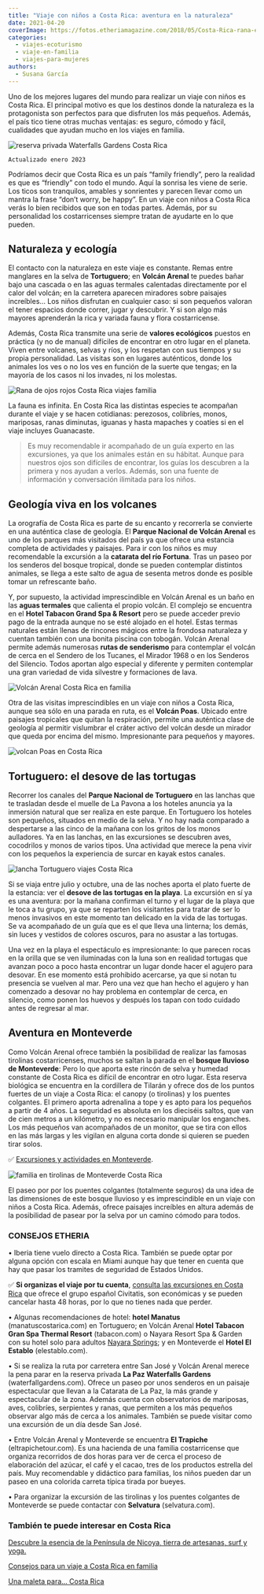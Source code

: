 ```yaml
---
title: "Viaje con niños a Costa Rica: aventura en la naturaleza"
date: 2021-04-20
coverImage: https://fotos.etheriamagazine.com/2018/05/Costa-Rica-rana-e1551175328952.jpg
categories: 
  - viajes-ecoturismo
  - viaje-en-familia
  - viajes-para-mujeres
authors: 
  - Susana García
---
```


Uno de los mejores lugares del mundo para realizar un viaje con niños es Costa Rica. El 
principal motivo es que los destinos donde la naturaleza es la protagonista son 
perfectos para que disfruten los más pequeños. Además, el país tico tiene otras muchas 
ventajas: es seguro, cómodo y fácil, cualidades que ayudan mucho en los viajes en 
familia. 

![reserva privada Waterfalls Gardens Costa Rica](https://fotos.etheriamagazine.com/2018/05/Costa-Rica-Tucan-e1551175189452.jpg "En la reserva privada Waterfalls Gardens se puede interactuar con los tucanes. © Susana García.")

```
Actualizado enero 2023
```

Podríamos decir que Costa Rica es un país “family friendly”, pero la realidad es que es 
“friendly” con todo el mundo. Aquí la sonrisa les viene de serie. Los ticos son 
tranquilos, amables y sonrientes y parecen llevar como un mantra la frase “don’t worry, 
be happy”. En un viaje con niños a Costa Rica verás lo bien recibidos que son en todas 
partes. Además, por su personalidad los costarricenses siempre tratan de ayudarte en lo 
que pueden. 

## Naturaleza y ecología

El contacto con la naturaleza en este viaje es constante. Remas entre manglares en la 
selva de **Tortuguero**; en **Volcán Arenal** te puedes bañar bajo una cascada o en las 
aguas termales calentadas directamente por el calor del volcán; en la carretera aparecen 
miradores sobre paisajes increíbles… Los niños disfrutan en cualquier caso: si son 
pequeños valoran el tener espacios donde correr, jugar y descubrir. Y si son algo más 
mayores aprenderán la rica y variada fauna y flora costarricense. 

Además, Costa Rica transmite una serie de **valores ecológicos** puestos en práctica (y 
no de manual) difíciles de encontrar en otro lugar en el planeta. Viven entre volcanes, 
selvas y ríos, y los respetan con sus tiempos y su propia personalidad. Las visitas son 
en lugares auténticos, donde los animales los ves o no los ves en función de la suerte 
que tengas; en la mayoría de los casos ni los invades, ni los molestas. 

![Rana de ojos rojos Costa Rica viajes familia](https://fotos.etheriamagazine.com/2018/05/Costa-Rica-rana-e1551175328952.jpg "Rana de ojos rojos.")

La fauna es infinita. En Costa Rica las distintas especies te acompañan durante el viaje 
y se hacen cotidianas: perezosos, colibríes, monos, mariposas, ranas diminutas, iguanas 
y hasta mapaches y coatíes si en el viaje incluyes Guanacaste. 

> Es muy recomendable ir acompañado de un guía experto en las excursiones, ya que los 
> animales están en su hábitat. Aunque para nuestros ojos son difíciles de encontrar, los 
> guías los descubren a la primera y nos ayudan a verlos. Además, son una fuente de 
> información y conversación ilimitada para los niños. 

## Geología viva en los volcanes

La orografía de Costa Rica es parte de su encanto y recorrerla se convierte en una 
auténtica clase de geología. El **Parque Nacional de Volcán Arenal** es uno de los 
parques más visitados del país ya que ofrece una estancia completa de actividades y 
paisajes. Para ir con los niños es muy recomendable la excursión a la **catarata del río 
Fortuna**. Tras un paseo por los senderos del bosque tropical, donde se pueden 
contemplar distintos animales, se llega a este salto de agua de sesenta metros donde es 
posible tomar un refrescante baño. 

Y, por supuesto, la actividad imprescindible en Volcán Arenal es un baño en las **aguas 
termales** que calienta el propio volcán. El complejo se encuentra en el **Hotel Tabacon 
Grand Spa & Resort** pero se puede acceder previo pago de la entrada aunque no se esté 
alojado en el hotel. Estas termas naturales están llenas de rincones mágicos entre la 
frondosa naturaleza y cuentan también con una bonita piscina con tobogán. Volcán Arenal 
permite además numerosas **rutas de senderismo** para contemplar el volcán de cerca en 
el Sendero de los Tucanes, el Mirador 1968 o en los Senderos del Silencio. Todos aportan 
algo especial y diferente y permiten contemplar una gran variedad de vida silvestre y 
formaciones de lava. 

![Volcán Arenal Costa Rica en familia](https://fotos.etheriamagazine.com/2018/05/Costa-Rica-Volcan-Arenal-e1551175437172.jpg "Volcán Arenal.")

Otra de las visitas imprescindibles en un viaje con niños a Costa Rica, aunque sea sólo 
en una parada en ruta, es el **Volcán Poas**. Ubicado entre paisajes tropicales que 
quitan la respiración, permite una auténtica clase de geología al permitir vislumbrar el 
cráter activo del volcán desde un mirador que queda por encima del mismo. Impresionante 
para pequeños y mayores. 

![volcan Poas en Costa Rica](https://fotos.etheriamagazine.com/2018/05/Costa-Rica-crater-volcan-Poas-e1551175472897.jpg "Cráter del volcán Poas. © Susana García.")

## Tortuguero: el desove de las tortugas

Recorrer los canales del **Parque Nacional de Tortuguero** en las lanchas que te 
trasladan desde el muelle de La Pavona a los hoteles anuncia ya la inmersión natural que 
ser realiza en este parque. En Tortuguero los hoteles son pequeños, situados en medio de 
la selva. Y no hay nada comparado a despertarse a las cinco de la mañana con los gritos 
de los monos aulladores. Ya en las lanchas, en las excursiones se descubren aves, 
cocodrilos y monos de varios tipos. Una actividad que merece la pena vivir con los 
pequeños la experiencia de surcar en kayak estos canales. 

![lancha Tortuguero viajes  Costa Rica](https://fotos.etheriamagazine.com/2018/05/Costa-Rica-Tortuguero-lancha-e1551175529402.jpg "Lancha en los canales de Tortuguero. © Susana García.")

Si se viaja entre julio y octubre, una de las noches aporta el plato fuerte de la 
estancia: ver el **desove de las tortugas en la playa**. La excursión en sí ya es una 
aventura: por la mañana confirman el turno y el lugar de la playa que le toca a tu 
grupo, ya que se reparten los visitantes para tratar de ser lo menos invasivos en este 
momento tan delicado en la vida de las tortugas. Se va acompañado de un guía que es el 
que lleva una linterna; los demás, sin luces y vestidos de colores oscuros, para no 
asustar a las tortugas. 

Una vez en la playa el espectáculo es impresionante: lo que parecen rocas en la orilla 
que se ven iluminadas con la luna son en realidad tortugas que avanzan poco a poco hasta 
encontrar un lugar donde hacer el agujero para desovar. En ese momento está prohibido 
acercarse, ya que si notan tu presencia se vuelven al mar. Pero una vez que han hecho el 
agujero y han comenzado a desovar no hay problema en contemplar de cerca, en silencio, 
como ponen los huevos y después los tapan con todo cuidado antes de regresar al mar. 

## Aventura en Monteverde

Como Volcán Arenal ofrece también la posibilidad de realizar las famosas tirolinas 
costarricenses, muchos se saltan la parada en el **bosque lluvioso de Monteverde**: Pero 
lo que aporta este rincón de selva y humedad constante de Costa Rica es difícil de 
encontrar en otro lugar. Esta reserva biológica se encuentra en la cordillera de Tilarán 
y ofrece dos de los puntos fuertes de un viaje a Costa Rica: el canopy (o tirolinas) y 
los puentes colgantes. El primero aporta adrenalina a tope y es apto para los pequeños a 
partir de 4 años. La seguridad es absoluta en los dieciséis saltos, que van de cien 
metros a un kilómetro, y no es necesario manipular los enganches. Los más pequeños van 
acompañados de un monitor, que se tira con ellos en las más largas y les vigilan en 
alguna corta donde si quieren se pueden tirar solos. 

✅ [Excursiones y actividades en 
Monteverde](https://www.civitatis.com/es/monteverde/?aid=10211). 

![familia en tirolinas de Monteverde Costa Rica](https://fotos.etheriamagazine.com/2018/05/Costa-Rica-Monteverde-canopy.jpg "Los monitores acompañan a los niños en las tirolinas de Monteverde. © Susana García.")

El paseo por por los puentes colgantes (totalmente seguros) da una idea de las 
dimensiones de este bosque lluvioso y es imprescindible en un viaje con niños a Costa 
Rica. Además, ofrece paisajes increíbles en altura además de la posibilidad de pasear 
por la selva por un camino cómodo para todos. 

### CONSEJOS ETHERIA

• Iberia tiene vuelo directo a Costa Rica. También se puede optar por alguna opción con 
escala en Miami aunque hay que tener en cuenta que hay que pasar los tramites de 
seguridad de Estados Unidos. 

✅ **Si organizas el viaje por tu cuenta**, [consulta las excursiones en Costa 
Rica](https://www.civitatis.com/es/costa-rica/?aid=10211) que ofrece el grupo español 
Civitatis, son económicas y se pueden cancelar hasta 48 horas, por lo que no tienes nada 
que perder. 

• Algunas recomendaciones de hotel: **hotel Manatus** (manatuscostarica.com) en 
Tortuguero; en Volcán Arenal **Hotel Tabacon Gran Spa Thermal Resort** (tabacon.com) o 
Nayara Resort Spa & Garden con su hotel solo para adultos [Nayara 
Springs](https://etheriamagazine.com/2018/05/04/hotelnayaraspringsvolcanarenalcostarica/); 
y en Monteverde el **Hotel El Establo** (elestablo.com). 

• Si se realiza la ruta por carretera entre San José y Volcán Arenal merece la pena 
parar en la reserva privada **La Paz Waterfalls Gardens** (waterfallgardens.com). Ofrece 
un paseo por unos senderos en un paisaje espectacular que llevan a la Catarata de La 
Paz, la más grande y espectacular de la zona. Además cuenta con observatorios de 
mariposas, aves, colibríes, serpientes y ranas, que permiten a los más pequeños observar 
algo más de cerca a los animales. También se puede visitar como una excursión de un día 
desde San José. 

• Entre Volcán Arenal y Monteverde se encuentra **El Trapiche** (eltrapichetour.com). Es 
una hacienda de una familia costarricense que organiza recorridos de dos horas para ver 
de cerca el proceso de elaboración del azúcar, el café y el cacao, tres de los productos 
estrella del país. Muy recomendable y didáctico para familias, los niños pueden dar un 
paseo en una colorida carreta típica tirada por bueyes. 

• Para organizar la excursión de las tirolinas y los puentes colgantes de Monteverde se 
puede contactar con **Selvatura** (selvatura.com). 

### También te puede interesar en Costa Rica

[Descubre la esencia de la Península de Nicoya, tierra de artesanas, surf y 
yoga.](https://etheriamagazine.com/2022/07/15/que-ver-peninsula-nicoya-costa-rica/) 

[Consejos para un viaje a Costa Rica en 
familia](https://etheriamagazine.com/2018/05/04/consejos-para-un-viaje-a-costa-rica-en-familia/) 

[Una maleta para… Costa 
Rica](https://etheriamagazine.com/2018/05/28/una-maleta-para-costa-rica/)
